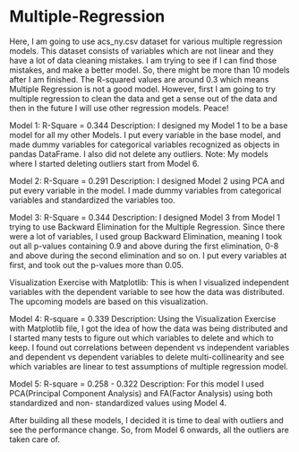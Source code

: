 # Multiple-Regression
Here, I am going to use acs_ny.csv dataset for various multiple regression models.
This dataset consists of variables which are not linear and they have a lot of data cleaning mistakes. I am trying to see if I can find those mistakes, and make a better model. So, there might be more than 10 models after I am finished. The R-squared values are around 0.3 which means Multiple Regression is not a good model. However, first I am going to try multiple regression to clean the data and get a sense out of the data and then in the future I will use other regression models. Peace!

Model 1: R-Square = 0.344
  Description: I designed my Model 1 to be a base model for all my other Models. I put every variable in the base model, and made dummy     variables for categorical variables recognized as objects in pandas DataFrame.
  I also did not delete any outliers.
  Note: My models where I started deleting outliers start from Model 6.

Model 2: R-Square = 0.291
  Description: I designed Model 2 using PCA and put every variable in the model. I made dummy variables from categorical variables and       standardized the variables too.
 
Model 3: R-Square = 0.344
  Description: I designed Model 3 from Model 1 trying to use Backward Elimination for the Multiple Regression. Since there were a lot of     variables, I used group Backward Elimination, meaning I took out all p-values containing 0.9 and above during the first elimination, 0-8   and above during the second elimination and so on. I put every variables at first, and took out the p-values more than 0.05.
  
Visualization Exercise with Matplotlib: This is when I visualized independent variables with the dependent variable to see how the data was distributed. The upcoming models are based on this visualization.
  
Model 4: R-square = 0.339
  Description: Using the Visualization Exercise with Matplotlib file, I got the idea of how the data was being distributed and I started     many tests to figure out which variables to delete and which to keep. I found out correlations between dependent vs independent           variables and dependent vs dependent variables to delete multi-collinearity and see which variables are linear to test assumptions of     multiple regression model.
  
Model 5: R-square = 0.258 - 0.322
  Description: For this model I used PCA(Principal Component Analysis) and FA(Factor Analysis) using both standardized and non-             standardized values using Model 4.
  
After building all these models, I decided it is time to deal with outliers and see the performance change. So, from Model 6 onwards, all the outliers are taken care of.

